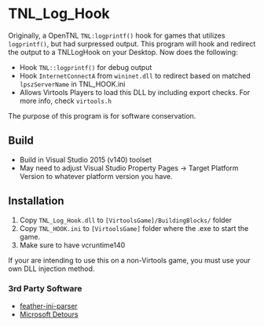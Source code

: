 # TNL_Log_Hook

Originally, a OpenTNL `TNL:logprintf()` hook for games that utilizes `logprintf()`, but had surpressed output. This program will hook and redirect the output to a TNLLogHook on your Desktop. Now does the following:

  * Hook `TNL::logprintf()` for debug output
  * Hook `InternetConnectA` from `wininet.dll` to redirect based on matched `lpszServerName` in TNL_HOOK.ini
  * Allows Virtools Players to load this DLL by including export checks. For more info, check `virtools.h`

The purpose of this program is for software conservation.

## Build
  * Build in Visual Studio 2015 (v140) toolset
  * May need to adjust Visual Studio Property Pages -> Target Platform Version to whatever platform version you have.

## Installation

1. Copy `TNL_Log_Hook.dll` to `[VirtoolsGame]/BuildingBlocks/` folder
2. Copy `TNL_HOOK.ini` to `[VirtoolsGame]` folder where the .exe to start the game.
3. Make sure to have vcruntime140

If your are intending to use this on a non-Virtools game, you must use your own DLL injection method.


### 3rd Party Software
  * [feather-ini-parser](https://github.com/Turbine1991/cpp-feather-ini-parser)
  * [Microsoft Detours](https://github.com/microsoft/Detours)
